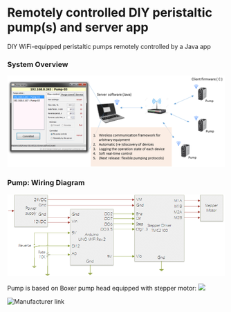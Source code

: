 # Remotely controlled DIY peristaltic pump(s) and server app
DIY WiFi-equipped peristaltic pumps remotely controlled by a Java app

### System Overview
![](https://github.com/sergeigrebenyuk/PumpClientServer/blob/master/NetworkDiagram.png)


### Pump: Wiring Diagram
![](https://github.com/sergeigrebenyuk/PumpClientServer/blob/master/PumpDiagram.png)


Pump is based on Boxer pump head equipped with stepper motor:
![](https://www.boxerpumps.com/typo3temp/fl_realurl_image/9qx-miniature-perstaltic-pump-62.jpg)

![Manufacturer link](https://www.boxerpumps.com/en/products/peristaltic-pumps-liquid/boxer-9qx-miniature-peristaltic-pump-series/)
